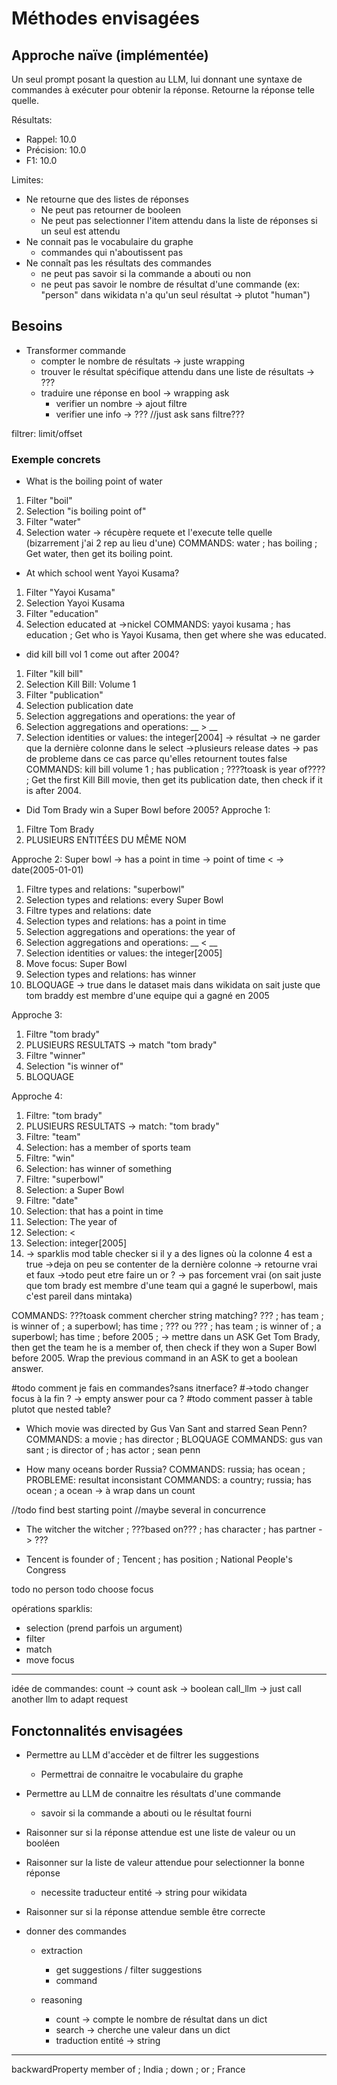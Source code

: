 # Méthodes envisagées

## Approche naïve (implémentée)

Un seul prompt posant la question au LLM, lui donnant une syntaxe de commandes à exécuter pour obtenir la réponse. Retourne la réponse telle quelle.

Résultats:
- Rappel: 10.0
- Précision: 10.0
- F1: 10.0

Limites:
- Ne retourne que des listes de réponses
    - Ne peut pas retourner de booleen
    - Ne peut pas selectionner l'item attendu dans la liste de réponses si un seul est attendu
- Ne connait pas le vocabulaire du graphe
    - commandes qui n'aboutissent pas
- Ne connaît pas les résultats des commandes
    - ne peut pas savoir si la commande a abouti ou non
    - ne peut pas savoir le nombre de résultat d'une commande (ex: "person" dans wikidata n'a qu'un seul résultat -> plutot "human")


## Besoins

- Transformer commande
    - compter le nombre de résultats -> juste wrapping
    - trouver le résultat spécifique attendu dans une liste de résultats -> ???
    - traduire une réponse en bool -> wrapping ask
        - verifier un nombre -> ajout filtre
        - verifier une info -> ??? //just ask sans filtre???

filtrer: limit/offset

### Exemple concrets
- What is the boiling point of water
1. Filter "boil"
2. Selection "is boiling point of"
3. Filter "water"
4. Selection water
-> récupère requete et l'execute telle quelle (bizarrement j'ai 2 rep au lieu d'une)
COMMANDS: water ; has boiling ;
Get water, then get its boiling point.

- At which school went Yayoi Kusama?
1. Filter "Yayoi Kusama"
2. Selection Yayoi Kusama
3. Filter "education"
4. Selection educated at
->nickel
COMMANDS: yayoi kusama ; has education ;
Get who is Yayoi Kusama, then get where she was educated.

- did kill bill vol 1 come out after 2004?
1. Filter "kill bill"
2. Selection Kill Bill: Volume 1
3. Filter "publication"
4. Selection publication date
5. Selection aggregations and operations: the year of
6. Selection aggregations and operations: __ > __
7. Selection identities or values: the integer[2004]
-> résultat -> ne garder que la dernière colonne dans le select
->plusieurs release dates -> pas de probleme dans ce cas parce qu'elles retournent toutes false
COMMANDS: kill bill volume 1 ; has publication ; ????toask is year of???? ;
Get the first Kill Bill movie, then get its publication date, then check if it is after 2004. 

- Did Tom Brady win a Super Bowl before 2005?
Approche 1: 
1. Filtre Tom Brady
2. PLUSIEURS ENTITÉES DU MÊME NOM

Approche 2: Super bowl -> has a point in time -> point of time < -> date(2005-01-01)
1. Filtre types and relations: "superbowl"
2. Selection types and relations: every Super Bowl
3. Filtre types and relations: date
4. Selection types and relations: has a point in time
5. Selection aggregations and operations: the year of
6. Selection aggregations and operations: __ < __
7. Selection identities or values: the integer[2005]
8. Move focus: Super Bowl
9. Selection types and relations: has winner
10. BLOQUAGE -> true dans le dataset mais dans wikidata on sait juste que tom braddy est membre d'une equipe qui a gagné en 2005

Approche 3:
1. Filtre "tom brady"
2. PLUSIEURS RESULTATS -> match "tom brady"
3. Filtre "winner"
4. Selection "is winner of"
5. BLOQUAGE


Approche 4:
1. Filtre: "tom brady"
2. PLUSIEURS RESULTATS -> match: "tom brady"
3. Filtre: "team"
4. Selection: has a member of sports team
5. Filtre: "win"
6. Selection: has winner of something
7. Filtre: "superbowl"
8. Selection: a Super Bowl
9. Filtre: "date"
10. Selection: that has a point in time
11. Selection: The year of
12. Selection: <
13. Selection: integer[2005] 
14. -> sparklis mod table checker si il y a des lignes où la colonne 4 est a true 
->deja on peu se contenter de la dernière colonne -> retourne vrai et faux ->todo peut etre faire un or ?
-> pas forcement vrai (on sait juste que tom brady est membre d'une team qui a gagné le superbowl, mais c'est pareil dans mintaka)

COMMANDS: ???toask comment chercher string matching?
??? ; has team ; is winner of ; a superbowl; has time ; ???
ou
??? ; has team ; is winner of ; a superbowl; has time ; before 2005 ; -> mettre dans un ASK
Get Tom Brady, then get the team he is a member of, then check if they won a Super Bowl before 2005.
Wrap the previous command in an ASK to get a boolean answer.

#todo comment je fais en commandes?sans itnerface?
#->todo changer focus à la fin ? -> empty answer pour ca ?
#todo comment passer à table plutot que nested table?


- Which movie was directed by Gus Van Sant and starred Sean Penn?
COMMANDS:  a movie ; has director ; BLOQUAGE
COMMANDS: gus van sant ; is director of ; has actor ; sean penn

- How many oceans border Russia?
COMMANDS: russia; has ocean ; PROBLEME: resultat inconsistant
COMMANDS: a country; russia; has ocean ; a ocean -> à wrap dans un count

//todo find best starting point
//maybe several in concurrence


- The witcher
the witcher ; ???based on??? ; has character ; has partner -> ???

- Tencent
is founder of ; Tencent ; has position ; National People's Congress

todo no person
todo choose focus

opérations sparklis:
- selection (prend parfois un argument)
- filter
- match
- move focus
__________________
idée de commandes:
count -> count
ask -> boolean
call_llm -> just call another llm to adapt request



## Fonctonnalités envisagées
- Permettre au LLM d'accèder et de filtrer les suggestions
    - Permettrai de connaitre le vocabulaire du graphe

- Permettre au LLM de connaitre les résultats d'une commande
    - savoir si la commande a abouti ou le résultat fourni

- Raisonner sur si la réponse attendue est une liste de valeur ou un booléen
- Raisonner sur la liste de valeur attendue pour selectionner la bonne réponse
    - necessite traducteur entité -> string pour wikidata

- Raisonner sur si la réponse attendue semble être correcte

- donner des commandes
    - extraction
        - get suggestions / filter suggestions
        - command

    - reasoning
        - count -> compte le nombre de résultat dans un dict
        - search -> cherche une valeur dans un dict
        - traduction entité -> string

----------------
backwardProperty member of ; India ; down ; or ; France